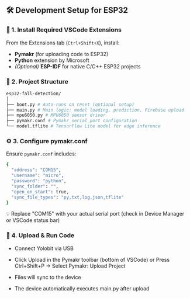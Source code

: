 ## 🛠️ Development Setup for ESP32

### 🧩 1. Install Required VSCode Extensions
From the Extensions tab (`Ctrl+Shift+X`), install:
- **Pymakr** (for uploading code to ESP32)
- **Python** extension by Microsoft
- *(Optional)* **ESP-IDF** for native C/C++ ESP32 projects

### 📁 2. Project Structure
```bash
esp32-fall-detection/
│
├── boot.py # Auto-runs on reset (optional setup)
├── main.py # Main logic: model loading, prediction, Firebase upload
├── mpu6050.py # MPU6050 sensor driver
├── pymakr.conf # Pymakr serial port configuration
└── model.tflite # TensorFlow Lite model for edge inference
```

### ⚙️ 3. Configure pymakr.conf

Ensure `pymakr.conf` includes:

```bash
{
  "address": "COM15",
  "username": "micro",
  "password": "python",
  "sync_folder": "",
  "open_on_start": true,
  "sync_file_types": "py,txt,log,json,tflite"
}
```
💡 Replace "COM15" with your actual serial port (check in Device Manager or VSCode status bar)

### 🚀 4. Upload & Run Code
- Connect Yolobit via USB

- Click Upload in the Pymakr toolbar (bottom of VSCode) or Press Ctrl+Shift+P → Select Pymakr: Upload Project

- Files will sync to the device

- The device automatically executes main.py after upload